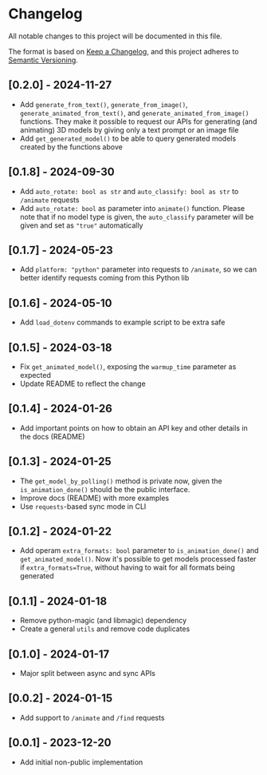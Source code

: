 # Changelog

All notable changes to this project will be documented in this file.

The format is based on [Keep a Changelog](https://keepachangelog.com/en/1.0.0/),
and this project adheres to [Semantic Versioning](https://semver.org/spec/v2.0.0.html).

## [0.2.0] - 2024-11-27

- Add `generate_from_text()`, `generate_from_image()`, `generate_animated_from_text()`,
  and `generate_animated_from_image()` functions. They make it possible to request
  our APIs for generating (and animating) 3D models by giving only a text prompt or
  an image file
- Add `get_generated_model()` to be able to query generated models created by the
  functions above

## [0.1.8] - 2024-09-30

- Add `auto_rotate: bool as str` and `auto_classify: bool as str` to `/animate`
  requests
- Add `auto_rotate: bool` as parameter into `animate()` function. Please note
  that if no model type is given, the `auto_classify` parameter will be given
  and set as `"true"` automatically

## [0.1.7] - 2024-05-23

- Add `platform: "python"` parameter into requests to `/animate`, so we can
  better identify requests coming from this Python lib

## [0.1.6] - 2024-05-10

- Add `load_dotenv` commands to example script to be extra safe

## [0.1.5] - 2024-03-18

- Fix `get_animated_model()`, exposing the `warmup_time` parameter as
  expected
- Update README to reflect the change

## [0.1.4] - 2024-01-26

- Add important points on how to obtain an API key and other details in the
  docs (README)

## [0.1.3] - 2024-01-25

- The `get_model_by_polling()` method is private now, given the
  `is_animation_done()` should be the public interface.
- Improve docs (README) with more examples
- Use `requests`-based sync mode in CLI

## [0.1.2] - 2024-01-22

- Add operam `extra_formats: bool` parameter to `is_animation_done()` and
  `get_animated_model()`. Now it's possible to get models processed faster
  if `extra_formats=True`, without having to wait for all formats being
  generated

## [0.1.1] - 2024-01-18

- Remove python-magic (and libmagic) dependency
- Create a general `utils` and remove code duplicates

## [0.1.0] - 2024-01-17

- Major split between async and sync APIs

## [0.0.2] - 2024-01-15

- Add support to `/animate` and `/find` requests

## [0.0.1] - 2023-12-20

- Add initial non-public implementation
